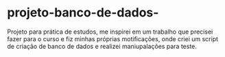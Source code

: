 # projeto-banco-de-dados-
Projeto para prática de estudos, me inspirei em um trabalho que precisei fazer para o curso e fiz minhas próprias motificações, onde criei um script de criação de banco de dados e realizei maniupalações para teste. 

